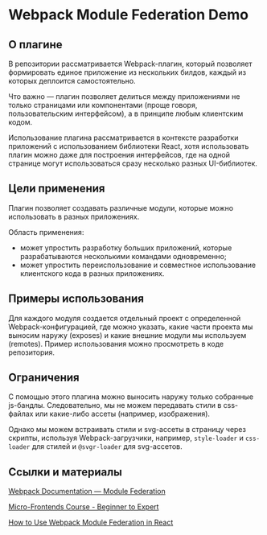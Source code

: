 # Webpack Module Federation Demo

## О плагине

В репозитории рассматривается Webpack-плагин, который позволяет формировать единое приложение из нескольких билдов, каждый из которых деплоится самостоятельно.

Что важно — плагин позволяет делиться между приложениями не только страницами или компонентами (проще говоря, пользовательским интерфейсом), а в принципе любым клиентским кодом.

Использование плагина рассматривается в контексте разработки приложений с использованием библиотеки React, хотя использовать плагин можно даже для построения интерфейсов, где на одной странице могут использоваться сразу несколько разных UI-библиотек.

## Цели применения

Плагин позволяет создавать различные модули, которые можно использовать в разных приложениях. 

Область применения:

- может упростить разработку больших приложений, которые разрабатываются несколькими командами одновременно;
- может упростить переиспользование и совместное использование клиентского кода в разных приложениях.

## Примеры использования

Для каждого модуля создается отдельный проект с определенной Webpack-конфигурацией, где можно указать, какие части проекта мы выносим наружу (exposes) и какие внешние модули мы используем (remotes). Пример использования можно просмотреть в коде репозитория.

## Ограничения

С помощью этого плагина можно выносить наружу только собранные js-бандлы. Следовательно, мы не можем передавать стили в css-файлах или какие-либо ассеты (например, изображения).

Однако мы можем встраивать стили и svg-ассеты в страницу через скрипты, используя Webpack-загрузчики, например, `style-loader` и `css-loader` для стилей и `@svgr-loader` для svg-ассетов. 

## Ссылки и материалы

[Webpack Documentation — Module Federation](https://webpack.js.org/concepts/module-federation/)

[Micro-Frontends Course - Beginner to Expert](https://www.youtube.com/watch?v=lKKsjpH09dU)

[How to Use Webpack Module Federation in React](https://oskari.io/blog/react-module-federation/)
